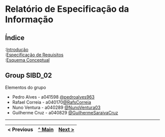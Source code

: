 # Relatório de Especificação da Informação

## Índice

:[Introdução](rei01.md)  
:[Especificação de Requisitos](rei02.md)  
:[Esquema Conceptual](rei03.md)  

## Group SIBD_02 

Elementos do grupo

* Pedro Alves - a041598 [@pedroalves963](https://github.com/pedroalves963)
* Rafael Correia - a040170[@RafsCorreia](https://github.com/RafsCorreia)
* Nuno Ventura - a040289 [@NunoVentura03](https://github.com/NunoVentura03)
* Guilherme Cruz - a040829 [@GuilhermeSaraivaCruz](https://github.com/GuilhermeSaraivaCruz)

---

< Previous | [^ Main](https://github.com/TCM22-SIBD-G02/TCM22-SIBD-G02) | [Next >](rei01.md)
:--- | :---: | ---: 

